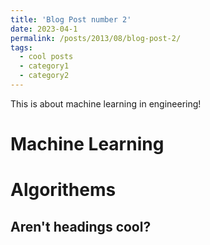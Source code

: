 ```yaml
---
title: 'Blog Post number 2'
date: 2023-04-1
permalink: /posts/2013/08/blog-post-2/
tags:
  - cool posts
  - category1
  - category2
---
```


This is about machine learning in engineering!

Machine Learning
======



Algorithems
======



Aren't headings cool?
------
